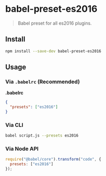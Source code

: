 # babel-preset-es2016

> Babel preset for all es2016 plugins.

## Install

```sh
npm install --save-dev babel-preset-es2016
```

## Usage

### Via `.babelrc` (Recommended)

**.babelrc**

```json
{
  "presets": ["es2016"]
}
```

### Via CLI

```sh
babel script.js --presets es2016
```

### Via Node API

```javascript
require("@babel/core").transform("code", {
  presets: ["es2016"]
});
```
